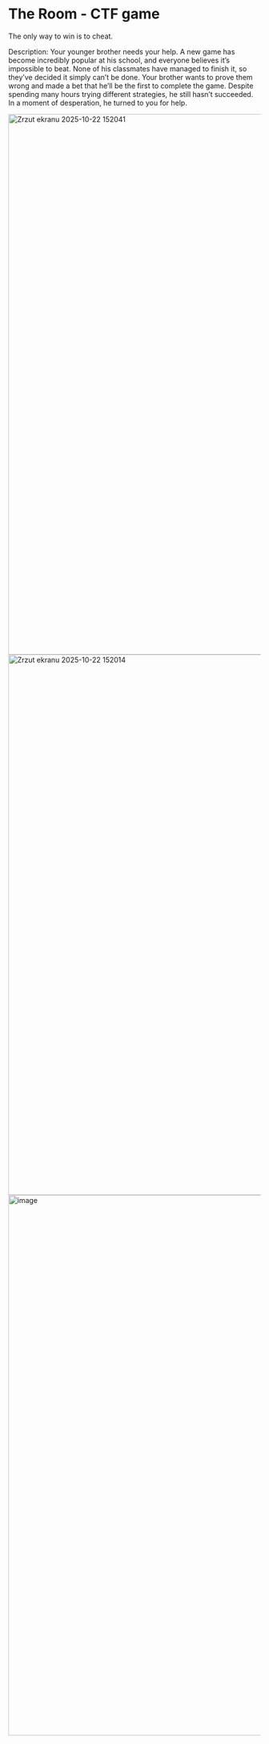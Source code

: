# The Room - CTF game
The only way to win is to cheat.

Description:
Your younger brother needs your help. A new game has become incredibly popular at his school, and everyone believes it’s impossible to beat. None of his classmates have managed to finish it, so they’ve decided it simply can’t be done. Your brother wants to prove them wrong and made a bet that he’ll be the first to complete the game. Despite spending many hours trying different strategies, he still hasn’t succeeded. In a moment of desperation, he turned to you for help.

<img width="1919" height="1079" alt="Zrzut ekranu 2025-10-22 152041" src="https://github.com/user-attachments/assets/6031a9ca-0184-4f6c-9552-c42537183040" />

<img width="1919" height="1079" alt="Zrzut ekranu 2025-10-22 152014" src="https://github.com/user-attachments/assets/234154d6-212e-4cb9-acc1-9d020780429a" />

<img width="1906" height="1079" alt="image" src="https://github.com/user-attachments/assets/dfb1890b-14a9-46c8-bde4-1e928cf7473f" />
